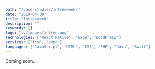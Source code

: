 ```yaml
---
path: "/case-studies/intreeweek/"
date: "2019-04-09"
title: "Intreeweek"
description: ""
keywords: []
logo: "../images/intree.png"
technologies: ["React Native", "Expo", "WordPress"]
services: ["fcm", "expo"]
languages: ["JavaScript", "HTML", "CSS", "PHP", "Java", "Swift"]
---
```


Coming soon...
